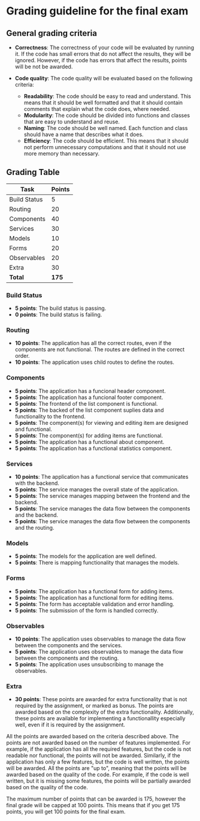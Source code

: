 # Grading guideline for the final exam

## General grading criteria

- **Correctness**: The correctness of your code will be evaluated by running it. If the code has small errors that do not affect the results, they will be ignored. However, if the code has errors that affect the results, points will be not be awarded.

- **Code quality**: The code quality will be evaluated based on the following criteria:
  - **Readability**: The code should be easy to read and understand. This means that it should be well formatted and that it should contain comments that explain what the code does, where needed.
  - **Modularity**: The code should be divided into functions and classes that are easy to understand and reuse.
  - **Naming**: The code should be well named. Each function and class should have a name that describes what it does.
  - **Efficiency**: The code should be efficient. This means that it should not perform unnecessary computations and that it should not use more memory than necessary.


## Grading Table

| Task | Points |
| ---- | ------ |
| Build Status | 5 |
| Routing | 20 |
| Components | 40 |
| Services | 30 |
| Models | 10 |
| Forms | 20 |
| Observables | 20 |
| Extra | 30 |
| **Total** | **175** |

### Build Status

- **5 points**: The build status is passing.
- **0 points**: The build status is failing.

### Routing

- **10 points**: The application has all the correct routes, even if the components are not functional. The routes are defined in the correct order.
- **10 points**: The application uses child routes to define the routes.

### Components

- **5 points**: The application has a funcional header component.
- **5 points**: The application has a funcional footer component.
- **5 points**: The frontend of the list component is functional.
- **5 points**: The backed of the list component suplies data and functionality to the frontend.
- **5 points**: The component(s) for viewing and editing item are designed and functional.
- **5 points**: The component(s) for adding items are functional.
- **5 points**: The application has a functional about component.
- **5 points**: The application has a functional statistics component.

### Services

- **10 points**: The application has a functional service that communicates with the backend.
- **5 points**: The service manages the overall state of the application.
- **5 points**: The service manages mapping between the frontend and the backend.
- **5 points**: The service manages the data flow between the components and the backend.
- **5 points**: The service manages the data flow between the components and the routing.

### Models

- **5 points**: The models for the application are well defined.
- **5 points**: There is mapping functionality that manages the models.

### Forms

- **5 points**: The application has a functional form for adding items.
- **5 points**: The application has a functional form for editing items.
- **5 points**: The form has acceptable validation and error handling.
- **5 points**: The submission of the form is handled correctly.

### Observables

- **10 points**: The application uses observables to manage the data flow between the components and the services.
- **5 points**: The application uses observables to manage the data flow between the components and the routing.
- **5 points**: The application uses unsubscribing to manage the observables.

### Extra

- **30 points**: These points are awarded for extra functionality that is not required by the assignment, or marked as bonus. The points are awarded based on the complexity of the extra functionality. Additionally, these points are available for implementing a functionallity especially well, even if it is required by the assignment.


All the points are awarded based on the criteria described above. The points are not awarded based on the number of features implemented. For example, if the application has all the required features, but the code is not readable nor functional, the points will not be awarded. Similarly, if the application has only a few features, but the code is well written, the points will be awarded. All the points are "up to", meaning that the points will be awarded based on the quality of the code. For example, if the code is well written, but it is missing some features, the points will be partially awarded based on the quality of the code.

The maximum number of points that can be awarded is 175, however the final grade will be capped at 100 points. This means that if you get 175 points, you will get 100 points for the final exam.
